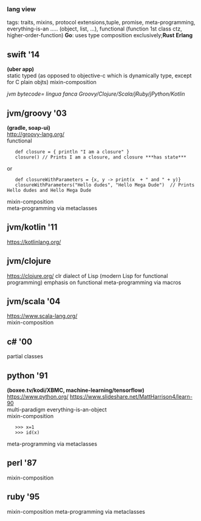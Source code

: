 
###  lang view

tags: traits, mixins, protocol extensions,tuple, promise, meta-programming, everything-is-an ..... (object, list, ...), functional (function 1st class ctz, higher-order-function)
**Go**: uses type composition exclusively;**Rust** **Erlang**

## swift '14
**(uber app)**  
static typed (as opposed to objective-c which is dynamically type, except for C plain objts)
mixin-composition   


_jvm bytecode= lingua fanca Groovy/Clojure/Scala/jRuby/jPython/Kotlin_

## jvm/groovy '03   
**(gradle, soap-ui)**  
 http://groovy-lang.org/     
 functional
~~~~ 
   def closure = { println "I am a closure" }
   closure() // Prints I am a closure, and closure ***has state***
~~~~   
or   
~~~~  
   def closureWithParameters = {x, y -> print(x  + " and " + y)}
   closureWithParameters("Hello dudes", "Hello Mega Dude")  // Prints Hello dudes and Hello Mega Dude
~~~~
mixin-composition   
meta-programming via metaclasses

## jvm/kotlin '11    
 https://kotlinlang.org/ 

## jvm/clojure    
 https://clojure.org/
clr
dialect of Lisp (modern Lisp for functional programming)
emphasis on functional
meta-programming via macros

## jvm/scala '04      
 https://www.scala-lang.org/   
mixin-composition   

## c# '00
 partial classes
 

## python '91   
**(boxee.tv/kodi/XBMC, machine-learning/tensorflow)**  
 https://www.python.org/ 
 https://www.slideshare.net/MattHarrison4/learn-90  
 multi-paradigm
 everything-is-an-object  
 mixin-composition  
~~~~
   >>> x=1 
   >>> id(x)
~~~~
meta-programming via metaclasses

## perl '87  
mixin-composition   
 
## ruby '95   
mixin-composition
meta-programming via metaclasses






